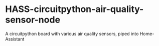 # HASS-circuitpython-air-quality-sensor-node
A circuitpython board with various air quality sensors, piped into Home-Assistant
